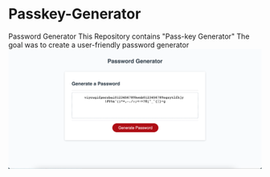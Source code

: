 # Passkey-Generator
Password Generator 
This Repository contains "Pass-key Generator" 
The goal was to create a user-friendly password generator
![alt text descirbing the image](./assets/Password%20Generator%20image.png)